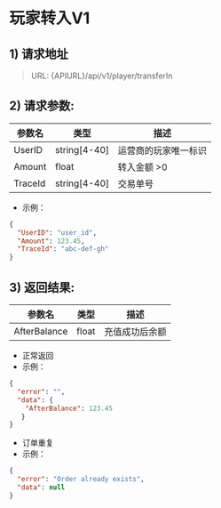 # 玩家转入V1

## 1) 请求地址

> URL: {APIURL}/api/v1/player/transferIn

## 2) 请求参数:

| 参数名     | 类型            | 描述         |
| ------- | ------------- | ---------- |
| UserID  | string\[4-40] | 运营商的玩家唯一标识 |
| Amount  | float         | 转入金额 >0    |
| TraceId | string\[4-40] | 交易单号       |

* 示例：

```json
{
  "UserID": "user_id",
  "Amount": 123.45,
  "TraceId": "abc-def-gh"
}
```

## 3) 返回结果:

| 参数名          | 类型    | 描述      |
| ------------ | ----- | ------- |
| AfterBalance | float | 充值成功后余额 |

* 正常返回
* 示例：

```json
{
  "error": "",
  "data": {
    "AfterBalance": 123.45
   }
}
```

* 订单重复
* 示例：

```json
{
  "error": "Order already exists",
  "data": null
}
```
